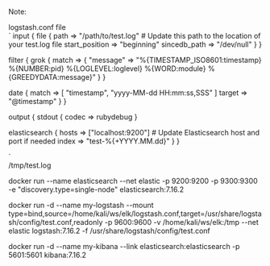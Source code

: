 Note: 

logstash.conf file <br/>
`
input {
  file {
    path => "/path/to/test.log" # Update this path to the location of your test.log file
    start_position => "beginning"
    sincedb_path => "/dev/null"
  }
}

filter {
  grok {
    match => { "message" => "%{TIMESTAMP_ISO8601:timestamp} %{NUMBER:pid} %{LOGLEVEL:loglevel} %{WORD:module} %{GREEDYDATA:message}" }
  }

  date {
    match => [ "timestamp", "yyyy-MM-dd HH:mm:ss,SSS" ]
    target => "@timestamp"
  }
}

output {
  stdout { codec => rubydebug }

  elasticsearch {
    hosts => ["localhost:9200"] # Update Elasticsearch host and port if needed
    index => "test-%{+YYYY.MM.dd}"
  }
}

`
</br>
/tmp/test.log

docker run --name elasticsearch --net elastic -p 9200:9200 -p 9300:9300 -e "discovery.type=single-node" elasticsearch:7.16.2 

docker run -d --name my-logstash --mount type=bind,source=/home/kali/ws/elk/logstash.conf,target=/usr/share/logstash/config/test.conf,readonly -p 9600:9600  -v /home/kali/ws/elk:/tmp --net elastic  logstash:7.16.2   -f /usr/share/logstash/config/test.conf

docker run -d --name my-kibana  --link elasticsearch:elasticsearch  -p 5601:5601  kibana:7.16.2 

